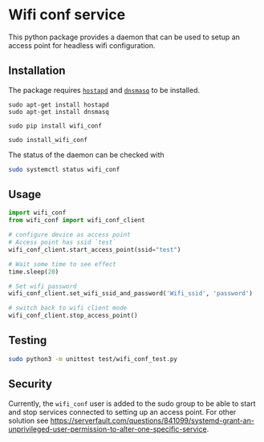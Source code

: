 # Wifi conf service

This python package provides a daemon that can be used to setup an access point for headless wifi configuration.

## Installation

The package requires [`hostapd`](https://en.wikipedia.org/wiki/Hostapd) and [`dnsmasq`](https://en.wikipedia.org/wiki/Dnsmasq) to be installed.

```console
sudo apt-get install hostapd
sudo apt-get install dnsmasq

sudo pip install wifi_conf

sudo install_wifi_conf
```

The status of the daemon can be checked with

```sh
sudo systemctl status wifi_conf
```

## Usage

```python
import wifi_conf
from wifi_conf import wifi_conf_client

# configure device as access point
# Access point has ssid `test`
wifi_conf_client.start_access_point(ssid="test")

# Wait some time to see effect
time.sleep(20)

# Set wifi password
wifi_conf_client.set_wifi_ssid_and_password('Wifi_ssid', 'password')

# switch back to wifi client mode
wifi_conf_client.stop_access_point()
```

## Testing

```bash
sudo python3 -m unittest test/wifi_conf_test.py
```

## Security

Currently, the `wifi_conf` user is added to the sudo group to be able to start and stop services connected to setting up an access point. For other solution see https://serverfault.com/questions/841099/systemd-grant-an-unprivileged-user-permission-to-alter-one-specific-service.
